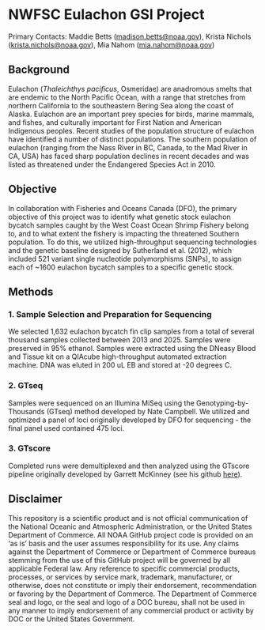 
# NWFSC Eulachon GSI Project

Primary Contacts: Maddie Betts (madison.betts@noaa.gov), Krista Nichols (krista.nichols@noaa.gov), Mia Nahom (mia.nahom@noaa.gov)

## Background

Eulachon (*Thaleichthys pacificus*, Osmeridae) are anadromous smelts that are endemic to the North Pacific Ocean, with a range that stretches from northern California to the southeastern Bering Sea along the coast of Alaska. Eulachon are an important prey species for birds, marine mammals, and fishes, and culturally important for First Nation and American Indigenous peoples. Recent studies of the population structure of eulachon have identified a number of distinct populations. The southern population of eulachon (ranging from the Nass River in BC, Canada, to the Mad River in CA, USA) has faced sharp population declines in recent decades and was listed as threatened under the Endangered Species Act in 2010. 

## Objective

In collaboration with Fisheries and Oceans Canada (DFO), the primary objective of this project was to identify what genetic stock eulachon bycatch samples caught by the West Coast Ocean Shrimp Fishery belong to, and to what extent the fishery is impacting the threatened Southern population. To do this, we utilized high-throughput sequencing technologies and the genetic baseline designed by Sutherland et al. (2012), which included 521 variant single nucleotide polymorphisms (SNPs), to  assign each of ~1600 eulachon bycatch samples to a specific genetic stock.

## Methods

### 1. Sample Selection and Preparation for Sequencing

We selected 1,632 eulachon bycatch fin clip samples from a total of several thousand samples collected between 2013 and 2025. Samples were preserved in 95% ethanol. Samples were extracted using the DNeasy Blood and Tissue kit on a QIAcube high-throughput automated extraction machine. DNA was eluted in 200 uL EB and stored at -20 degrees C. 

### 2. GTseq 

Samples were sequenced on an Illumina MiSeq using the Genotyping-by-Thousands (GTseq) method developed by Nate Campbell. We utilized and optimized a panel of loci originally developed by DFO for sequencing - the final panel used contained 475 loci.

### 3. GTscore

Completed runs were demultiplexed and then analyzed using the GTscore pipeline originally developed by Garrett McKinney (see his github [here](https://github.com/gjmckinney/GTscore)). 

## Disclaimer

This repository is a scientific product and is not official communication of the National Oceanic and Atmospheric Administration, or the United States Department of Commerce. All NOAA GitHub project code is provided on an ‘as is’ basis and the user assumes responsibility for its use. Any claims against the Department of Commerce or Department of Commerce bureaus stemming from the use of this GitHub project will be governed by all applicable Federal law. Any reference to specific commercial products, processes, or services by service mark, trademark, manufacturer, or otherwise, does not constitute or imply their endorsement, recommendation or favoring by the Department of Commerce. The Department of Commerce seal and logo, or the seal and logo of a DOC bureau, shall not be used in any manner to imply endorsement of any commercial product or activity by DOC or the United States Government.